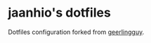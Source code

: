 # jaanhio's dotfiles

Dotfiles configuration forked from [geerlingguy](https://github.com/geerlingguy/dotfiles).
